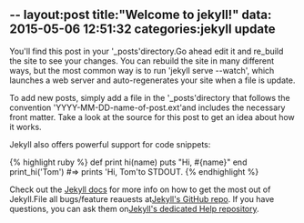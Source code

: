 --
layout:post
title:"Welcome to jekyll!"
data: 2015-05-06 12:51:32
categories:jekyll update
--
You'll find this post in your '_posts'directory.Go ahead edit it and re_build
the site to see your changes. You can rebuild the site in many different ways, but the
most common way is to run 'jekyll serve --watch', which launches a web server and auto-regenerates
your site when a file is update.

To add new posts, simply add a file in the '_posts'directory that follows the convention 
'YYYY-MM-DD-name-of-post.ext'and includes the necessary front matter. Take a look at the
source for this post to get an idea about how it works.

Jekyll also offers powerful support for code snippets:

{% highlight ruby %}
def print hi(name)
	puts "Hi, #{name}"
end
print_hi('Tom')
#=> prints 'Hi, Tom'to STDOUT.
{% endhighlight %}

Check out the [Jekyll docs][jekyll] for more info on how to get the most out of Jekyll.File all bugs/feature reauests at[Jekyll's
GitHub repo][jekyll-gh]. If you have questions, you can ask them on[Jekyll's dedicated Help repository][jekyll-help].

[jekyll]:	http://jekyllrb.com
[jekyll-gh]:	https://github.com/jekyll/jekyll
[jekyll-help]:	https://github.com/jekyll/jekyll-help

